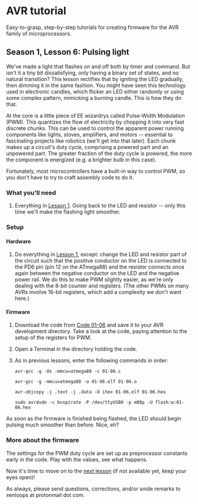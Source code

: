 # AVR tutorial
Easy-to-grasp, step-by-step tutorials for creating firmware for the AVR family of microprocessors.

## Season 1, Lesson 6: Pulsing light

We've made a light that flashes on and off both by timer and command. But isn't it a tiny bit dissatisfying, only having a binary set of states, and no natural transition? This lesson rectifies that by igniting the LED gradually, then dimming it in the same fashion. You might have seen this technology used in electronic candles, which flicker an LED either randomly or using some complex pattern, mimicking a burning candle. This is how they do that.

At the core is a little piece of EE wizardrys called Pulse-Width Modulation (PWM). This quantizes the flow of electricity by chopping it into very fast discrete chunks. This can be used to control the apparent power running components like lights, stoves, amplifiers, and motors -- essential to fascinating projects like robotics (we'll get into that later). Each chunk makes up a circuit's duty cycle, comprising a powered part and an unpowered part. The greater fraction of the duty cycle is powered, the more the component is energized (e.g. a brighter bulb in this case).

Fortunately, most microcontrollers have a built-in way to control PWM, so you don't have to try to craft assembly code to do it.

### What you'll need

1. Everything in [Lesson 1](01-01-LED-light.md). Going back to the LED and resistor -- only this time we'll make the flashing light smoother.

### Setup
#### Hardware
1. Do everything in [Lesson 1](01-01-LED-light.md), except: change the LED and resistor part of the circuit such that the positive conductor on the LED is connected to the PD6 pin (pin 12 on the ATmega88) and the resistor connects once again between the negative conductor on the LED and the negative power rail. We do this to make PWM slightly easier, as we're only dealing with the 8-bit counter and registers. (The other PWMs on many AVRs involve 16-bit registers, which add a complexity we don't want here.)

#### Firmware
1. Download the code from [Code 01-06](../code/01-06.c) and save it to your AVR development directory. Take a look at the code, paying attention to the setup of the registers for PWM.
1. Open a Terminal in the directory holding the code.
1. As in previous lessons, enter the following commands in order: 

   `avr-gcc -g -Os -mmcu=atmega88 -c 01-06.c`

   `avr-gcc -g -mmcu=atmega88 -o 01-06.elf 01-06.o`

   `avr-objcopy -j .text -j .data -O ihex 01-06.elf 01-06.hex`

   `sudo avrdude -c buspirate -P /dev/ttyUSB0 -p m88p -U flash:w:01-06.hex`

As soon as the firmware is finished being flashed, the LED should begin pulsing much smoother than before. Nice, eh?

### More about the firmware
The settings for the PWM duty cycle are set up as preprocessor constants early in the code. Play with the values, see what happens.

Now it's time to move on to the [next lesson](01-06a-LED-candle.md) (if not available yet, keep your eyes open)!

As always, please send questions, corrections, and/or snide remarks to xenloops at protonmail dot com.

